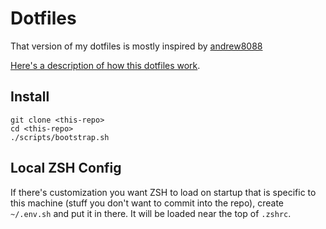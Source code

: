 # Dotfiles

That version of my dotfiles is mostly inspired by [andrew8088](https://github.com/andrew8088/dotfiles) 

[Here's a description of how this dotfiles work](https://shaky.sh/simple-dotfiles/).

## Install

```
git clone <this-repo>
cd <this-repo>
./scripts/bootstrap.sh
```

## Local ZSH Config

If there's customization you want ZSH to load on startup that is specific to 
this machine (stuff you don't want to commit into the repo), create `~/.env.sh`
and put it in there. It will be loaded near the top of `.zshrc`.

